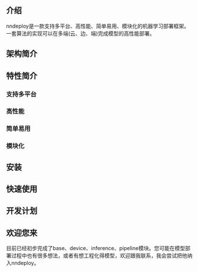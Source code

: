 
## 介绍
nndeploy是一款支持多平台、高性能、简单易用、模块化的机器学习部署框架。一套算法的实现可以在多端(云、边、端)完成模型的高性能部署。

## 架构简介

## 特性简介
### 支持多平台
### 高性能
### 简单易用
### 模块化

## 安装

## 快速使用

## 开发计划

## 欢迎您来
目前已经初步完成了base、device、inference、pipeline模块。您可能在模型部署过程中也有很多想法，或者有想工程化得模型，欢迎跟我联系，我会尝试把他纳入nndeploy。